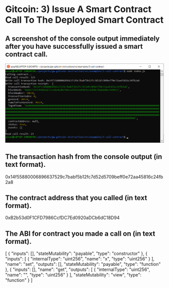 # Gitcoin: 3) Issue A Smart Contract Call To The Deployed Smart Contract

## A screenshot of the console output immediately after you have successfully issued a smart contract call.
![Step 1](3.1.png)

## The transaction hash from the console output (in text format).
0x14f55880006896637529c7babf5b12fc7d52d5709beff0e72aa45816c24fb2a8

## The contract address that you called (in text format).
0xB2b53d0F1CFD7986CcfDC7Ed0920aDCb6dC18D94

## The ABI for contract you made a call on (in text format).
[
    {
      "inputs": [],
      "stateMutability": "payable",
      "type": "constructor"
    },
    {
      "inputs": [
        {
          "internalType": "uint256",
          "name": "x",
          "type": "uint256"
        }
      ],
      "name": "set",
      "outputs": [],
      "stateMutability": "payable",
      "type": "function"
    },
    {
      "inputs": [],
      "name": "get",
      "outputs": [
        {
          "internalType": "uint256",
          "name": "",
          "type": "uint256"
        }
      ],
      "stateMutability": "view",
      "type": "function"
    }
  ]
